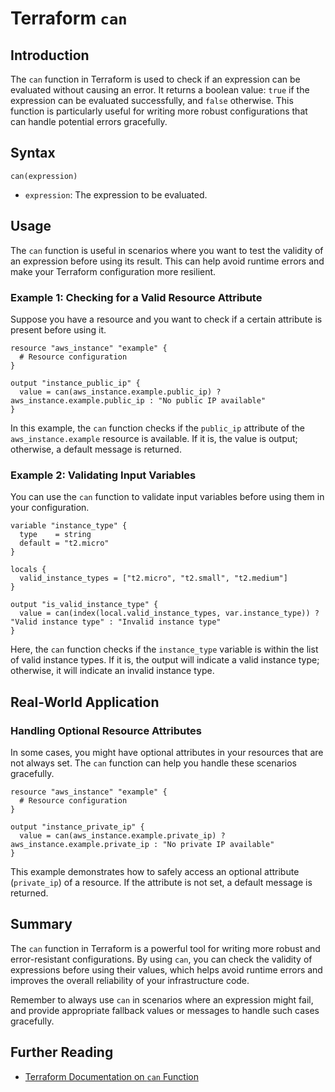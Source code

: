 
# Terraform `can` 

## Introduction

The `can` function in Terraform is used to check if an expression can be evaluated without causing an error. It returns a boolean value: `true` if the expression can be evaluated successfully, and `false` otherwise. This function is particularly useful for writing more robust configurations that can handle potential errors gracefully.

## Syntax

```hcl
can(expression)
```

- `expression`: The expression to be evaluated.

## Usage

The `can` function is useful in scenarios where you want to test the validity of an expression before using its result. This can help avoid runtime errors and make your Terraform configuration more resilient.

### Example 1: Checking for a Valid Resource Attribute

Suppose you have a resource and you want to check if a certain attribute is present before using it.

```hcl
resource "aws_instance" "example" {
  # Resource configuration
}

output "instance_public_ip" {
  value = can(aws_instance.example.public_ip) ? aws_instance.example.public_ip : "No public IP available"
}
```

In this example, the `can` function checks if the `public_ip` attribute of the `aws_instance.example` resource is available. If it is, the value is output; otherwise, a default message is returned.

### Example 2: Validating Input Variables

You can use the `can` function to validate input variables before using them in your configuration.

```hcl
variable "instance_type" {
  type    = string
  default = "t2.micro"
}

locals {
  valid_instance_types = ["t2.micro", "t2.small", "t2.medium"]
}

output "is_valid_instance_type" {
  value = can(index(local.valid_instance_types, var.instance_type)) ? "Valid instance type" : "Invalid instance type"
}
```

Here, the `can` function checks if the `instance_type` variable is within the list of valid instance types. If it is, the output will indicate a valid instance type; otherwise, it will indicate an invalid instance type.

## Real-World Application

### Handling Optional Resource Attributes

In some cases, you might have optional attributes in your resources that are not always set. The `can` function can help you handle these scenarios gracefully.

```hcl
resource "aws_instance" "example" {
  # Resource configuration
}

output "instance_private_ip" {
  value = can(aws_instance.example.private_ip) ? aws_instance.example.private_ip : "No private IP available"
}
```

This example demonstrates how to safely access an optional attribute (`private_ip`) of a resource. If the attribute is not set, a default message is returned.

## Summary

The `can` function in Terraform is a powerful tool for writing more robust and error-resistant configurations. By using `can`, you can check the validity of expressions before using their values, which helps avoid runtime errors and improves the overall reliability of your infrastructure code.

Remember to always use `can` in scenarios where an expression might fail, and provide appropriate fallback values or messages to handle such cases gracefully.

## Further Reading

- [Terraform Documentation on `can` Function](https://www.terraform.io/docs/language/functions/can.html)
